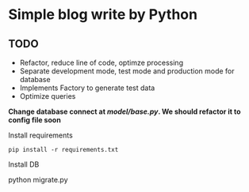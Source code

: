 # Simple blog write by Python

## TODO

* Refactor, reduce line of code, optimze processing
* Separate development mode, test mode and production mode for database
* Implements Factory to generate test data
* Optimize queries

**Change database connect at *model/base.py*. We should refactor it to config file soon**

Install requirements

	pip install -r requirements.txt

Install DB

  python migrate.py  

